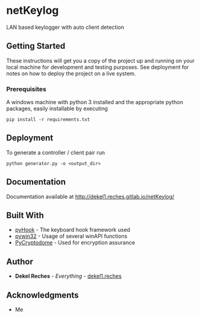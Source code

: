 # netKeylog

LAN based keylogger with auto client detection

## Getting Started

These instructions will get you a copy of the project up and running on your local machine for development and testing purposes. See deployment for notes on how to deploy the project on a live system.

### Prerequisites

A windows machine with python 3 installed and the appropriate python packages, easily installable by executing 

```
pip install -r requirements.txt
```

## Deployment

To generate a controller / client pair run

```
python generator.py -o <output_dir>
```

## Documentation

Documentation available at <http://dekel1.reches.gitlab.io/netKeylog/>

## Built With

* [pyHook](https://sourceforge.net/projects/pyhook/) - The keyboard hook framework used
* [pywin32](https://sourceforge.net/projects/pywin32/) - Usage of several winAPI functions
* [PyCryptodome](https://github.com/Legrandin/pycryptodome/) - Used for encryption assurance

## Author

* **Dekel Reches** - *Everything* - [dekel1.reches](https://gitlab.com/dekel1.reches)

## Acknowledgments

* Me